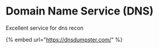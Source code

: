 # Domain Name Service \(DNS\)

Excellent service for dns recon

{% embed url="https://dnsdumpster.com/" %}




